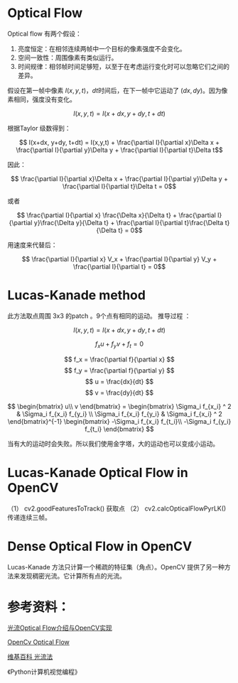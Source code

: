 


# Optical Flow
Optical flow 有两个假设：
1. 亮度恒定：在相邻连续两帧中一个目标的像素强度不会变化。
2. 空间一致性：周围像素有类似运行。
3. 时间规律：相邻帧时间足够短，以至于在考虑运行变化时可以忽略它们之间的差异。

假设在第一帧中像素 $I(x,y,t)$，$dt$时间后，在下一帧中它运动了 $(dx, dy)$。因为像素相同，强度没有变化。

$$ I(x,y,t) = I(x+dx, y+dy, t+dt) $$

根据Taylor 级数得到：

$$ I(x+dx, y+dy, t+dt) = I(x,y,t) + \frac{\partial I}{\partial x}\Delta x +  \frac{\partial I}{\partial y}\Delta y + \frac{\partial I}{\partial t}\Delta t$$

因此：

$$ \frac{\partial I}{\partial x}\Delta x +  \frac{\partial I}{\partial y}\Delta y + \frac{\partial I}{\partial t}\Delta t = 0$$

或者

$$ \frac{\partial I}{\partial x} \frac{\Delta x}{\Delta t} +  \frac{\partial I}{\partial y}\frac{\Delta y}{\Delta t} + \frac{\partial I}{\partial t}\frac{\Delta t}{\Delta t} = 0$$

用速度来代替后：

$$ \frac{\partial I}{\partial x} V_x +  \frac{\partial I}{\partial y} V_y + \frac{\partial I}{\partial t} = 0$$

# Lucas-Kanade method


此方法取点周围 3x3 的patch 。9个点有相同的运动。
推导过程 ：

$$ I(x,y,t) = I(x+dx, y+dy, t+dt) $$


$$ f_x u + f_y v + f_t = 0 $$


$$ f_x = \frac{\partial f}{\partial x} $$
$$ f_y = \frac{\partial f}{\partial y} $$
$$ u = \frac{dx}{dt} $$
$$ v = \frac{dy}{dt} $$

$$ \begin{bmatrix}
u\\ 
v
\end{bmatrix} = 
\begin{bmatrix}
\Sigma_i f_{x_i} ^ 2 & \Sigma_i f_{x_i} f_{y_i} \\ 
\Sigma_i f_{x_i} f_{y_i} & \Sigma_i f_{x_i} ^ 2
\end{bmatrix}^{-1}
\begin{bmatrix}
-\Sigma_i f_{x_i} f_{t_i}\\ 
-\Sigma_i f_{y_i} f_{t_i}
\end{bmatrix}
$$ 



当有大的运动时会失败。所以我们使用金字塔，大的运动也可以变成小运动。


# Lucas-Kanade Optical Flow in OpenCV
（1） cv2.goodFeaturesToTrack() 获取点
（2） cv2.calcOpticalFlowPyrLK() 传递连续三帧。

# Dense Optical Flow in OpenCV

Lucas-Kanade 方法只计算一个稀疏的特征集（角点）。OpenCV 提供了另一种方法来发现稠密光流。它计算所有点的光流。




# 参考资料：
[光流Optical Flow介绍与OpenCV实现](https://blog.csdn.net/zouxy09/article/details/8683859)

[OpenCv Optical Flow](https://docs.opencv.org/3.3.1/d7/d8b/tutorial_py_lucas_kanade.html)

[维基百科 光流法](https://zh.wikipedia.org/wiki/%E5%85%89%E6%B5%81%E6%B3%95)

《Python计算机视觉编程》


